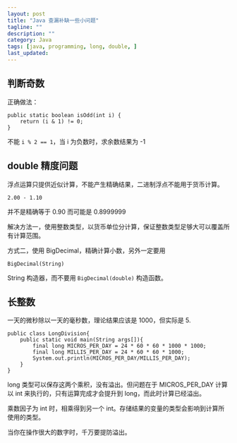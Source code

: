 ```yaml
---
layout: post
title: "Java 查漏补缺一些小问题"
tagline: ""
description: ""
category: Java
tags: [java, programming, long, double, ]
last_updated:
---
```


## 判断奇数

正确做法：

	public static boolean isOdd(int i) {
		return (i & 1) != 0;
	}

不能 `i % 2 == 1`，当 i 为负数时，求余数结果为 -1

## double 精度问题
浮点运算只提供近似计算，不能产生精确结果，二进制浮点不能用于货币计算。

    2.00 - 1.10

并不是精确等于 0.90 而可能是 0.8999999

解决方法一，使用整数类型，以货币单位分计算，保证整数类型足够大可以覆盖所有计算范围。

方式二，使用 BigDecimal，精确计算小数，另外一定要用

    BigDecimal(String)

String 构造器，而不要用 `BigDecimal(double)` 构造函数。

## 长整数
一天的微秒除以一天的毫秒数，理论结果应该是 1000，但实际是 5.

    public class LongDivision{
        public static void main(String args[]){
            final long MICROS_PER_DAY = 24 * 60 * 60 * 1000 * 1000;
            final long MILLIS_PER_DAY = 24 * 60 * 60 * 1000;
            System.out.println(MICROS_PER_DAY/MILLIS_PER_DAY);
        }
    }

long 类型可以保存这两个乘积，没有溢出。但问题在于 MICROS_PER_DAY 计算以 int 来执行的，只有运算完成才会提升到 long，而此时计算已经溢出。

乘数因子为 int 时，相乘得到另一个 int。存储结果的变量的类型会影响到计算所使用的类型。

当你在操作很大的数字时，千万要提防溢出。


